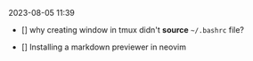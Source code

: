 2023-08-05 11:39
- [] why creating window in tmux didn't **source** `~/.bashrc` file?

- [] Installing a markdown previewer in neovim

 
